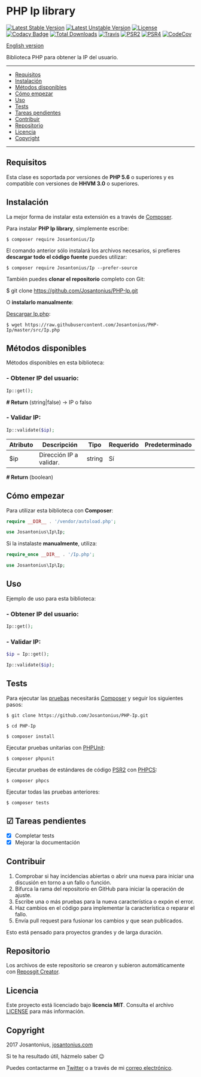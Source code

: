 # PHP Ip library

[![Latest Stable Version](https://poser.pugx.org/josantonius/Ip/v/stable)](https://packagist.org/packages/josantonius/Ip) [![Latest Unstable Version](https://poser.pugx.org/josantonius/Ip/v/unstable)](https://packagist.org/packages/josantonius/Ip) [![License](https://poser.pugx.org/josantonius/Ip/license)](LICENSE) [![Codacy Badge](https://api.codacy.com/project/badge/Grade/9a38ca1727464eb2bbac06a1bb163bce)](https://www.codacy.com/app/Josantonius/PHP-Ip?utm_source=github.com&amp;utm_medium=referral&amp;utm_content=Josantonius/PHP-Ip&amp;utm_campaign=Badge_Grade) [![Total Downloads](https://poser.pugx.org/josantonius/Ip/downloads)](https://packagist.org/packages/josantonius/Ip) [![Travis](https://travis-ci.org/Josantonius/PHP-Ip.svg)](https://travis-ci.org/Josantonius/PHP-Ip) [![PSR2](https://img.shields.io/badge/PSR-2-1abc9c.svg)](http://www.php-fig.org/psr/psr-2/) [![PSR4](https://img.shields.io/badge/PSR-4-9b59b6.svg)](http://www.php-fig.org/psr/psr-4/) [![CodeCov](https://codecov.io/gh/Josantonius/PHP-Ip/branch/master/graph/badge.svg)](https://codecov.io/gh/Josantonius/PHP-Ip)

[English version](README.md)

Biblioteca PHP para obtener la IP del usuario.

---

- [Requisitos](#requisitos)
- [Instalación](#instalación)
- [Métodos disponibles](#métodos-disponibles)
- [Cómo empezar](#cómo-empezar)
- [Uso](#uso)
- [Tests](#tests)
- [Tareas pendientes](#-tareas-pendientes)
- [Contribuir](#contribuir)
- [Repositorio](#repositorio)
- [Licencia](#licencia)
- [Copyright](#copyright)

---

## Requisitos

Esta clase es soportada por versiones de **PHP 5.6** o superiores y es compatible con versiones de **HHVM 3.0** o superiores.

## Instalación 

La mejor forma de instalar esta extensión es a través de [Composer](http://getcomposer.org/download/).

Para instalar **PHP Ip library**, simplemente escribe:

    $ composer require Josantonius/Ip

El comando anterior sólo instalará los archivos necesarios, si prefieres **descargar todo el código fuente** puedes utilizar:

    $ composer require Josantonius/Ip --prefer-source

También puedes **clonar el repositorio** completo con Git:

  $ git clone https://github.com/Josantonius/PHP-Ip.git

O **instalarlo manualmente**:

[Descargar Ip.php](https://raw.githubusercontent.com/Josantonius/PHP-Ip/master/src/Ip.php):

    $ wget https://raw.githubusercontent.com/Josantonius/PHP-Ip/master/src/Ip.php

## Métodos disponibles

Métodos disponibles en esta biblioteca:

### - Obtener IP del usuario:

```php
Ip::get();
```

**# Return** (string|false) → IP o falso

### - Validar IP:

```php
Ip::validate($ip);
```

| Atributo | Descripción | Tipo | Requerido | Predeterminado
| --- | --- | --- | --- | --- |
| $ip | Dirección IP a validar. | string | Sí | |

**# Return** (boolean)

## Cómo empezar

Para utilizar esta biblioteca con **Composer**:

```php
require __DIR__ . '/vendor/autoload.php';

use Josantonius\Ip\Ip;
```

Si la instalaste **manualmente**, utiliza:

```php
require_once __DIR__ . '/Ip.php';

use Josantonius\Ip\Ip;
```

## Uso

Ejemplo de uso para esta biblioteca:

### - Obtener IP del usuario:

```php
Ip::get();
```

### - Validar IP:

```php
$ip = Ip::get();

Ip::validate($ip);
```

## Tests 

Para ejecutar las [pruebas](tests) necesitarás [Composer](http://getcomposer.org/download/) y seguir los siguientes pasos:

    $ git clone https://github.com/Josantonius/PHP-Ip.git
    
    $ cd PHP-Ip

    $ composer install

Ejecutar pruebas unitarias con [PHPUnit](https://phpunit.de/):

    $ composer phpunit

Ejecutar pruebas de estándares de código [PSR2](http://www.php-fig.org/psr/psr-2/) con [PHPCS](https://github.com/squizlabs/PHP_CodeSniffer):

    $ composer phpcs

Ejecutar todas las pruebas anteriores:

    $ composer tests

## ☑ Tareas pendientes

- [x] Completar tests
- [x] Mejorar la documentación

## Contribuir

1. Comprobar si hay incidencias abiertas o abrir una nueva para iniciar una discusión en torno a un fallo o función.
1. Bifurca la rama del repositorio en GitHub para iniciar la operación de ajuste.
1. Escribe una o más pruebas para la nueva característica o expón el error.
1. Haz cambios en el código para implementar la característica o reparar el fallo.
1. Envía pull request para fusionar los cambios y que sean publicados.

Esto está pensado para proyectos grandes y de larga duración.

## Repositorio

Los archivos de este repositorio se crearon y subieron automáticamente con [Reposgit Creator](https://github.com/Josantonius/BASH-Reposgit).

## Licencia

Este proyecto está licenciado bajo **licencia MIT**. Consulta el archivo [LICENSE](LICENSE) para más información.

## Copyright

2017 Josantonius, [josantonius.com](https://josantonius.com/)

Si te ha resultado útil, házmelo saber :wink:

Puedes contactarme en [Twitter](https://twitter.com/Josantonius) o a través de mi [correo electrónico](mailto:hello@josantonius.com).